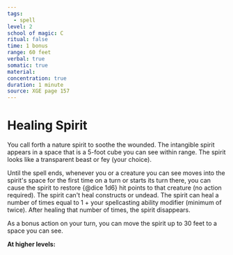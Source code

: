 ```yaml
---
tags:
  - spell
level: 2
school of magic: C
ritual: false
time: 1 bonus
range: 60 feet
verbal: true
somatic: true
material: 
concentration: true
duration: 1 minute
source: XGE page 157
---
```

# Healing Spirit
You call forth a nature spirit to soothe the wounded. The intangible spirit appears in a space that is a 5-foot cube you can see within range. The spirit looks like a transparent beast or fey (your choice).

Until the spell ends, whenever you or a creature you can see moves into the spirit's space for the first time on a turn or starts its turn there, you can cause the spirit to restore {@dice 1d6} hit points to that creature (no action required). The spirit can't heal constructs or undead. The spirit can heal a number of times equal to 1 + your spellcasting ability modifier (minimum of twice). After healing that number of times, the spirit disappears.

As a bonus action on your turn, you can move the spirit up to 30 feet to a space you can see.

**At higher levels:** 